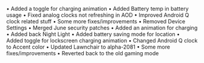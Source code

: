 • Added a toggle for charging animation 
• Added Battery temp in battery usage 
• Fixed analog clocks not refreshing in AOD 
• Improved Android Q clock related stuff 
• Some more fixes/improvements 
• Removed Device Settings 
• Merged June security patches 
• Added an animation for charging 
• Added back Night Light 
• Added battery saving mode for location 
• Added toggle for lockscreen charging animation 
• Changed Android Q clock to Accent color 
• Updated Lawnchair to alpha-2081 
• Some more fixes/improvements
• Reverted back to the old gaming mode
